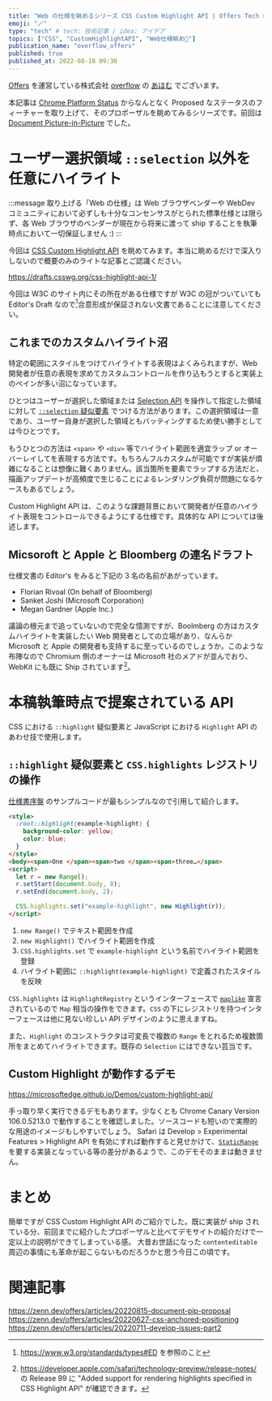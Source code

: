 ```yaml
---
title: "Web の仕様を眺めるシリーズ CSS Custom Highlight API | Offers Tech Blog"
emoji: "🪄"
type: "tech" # tech: 技術記事 / idea: アイデア
topics: ["CSS", "CustomHighlightAPI", "Web仕様眺め👀"]
publication_name: "overflow_offers"
published: true
published_at: 2022-08-18 09:30
---
```


[Offers](https://offers.jp/) を運営している株式会社 [overflow](https://overflow.co.jp/) の [あほむ](https://twitter.com/ahomu) でございます。

本記事は [Chrome Platform Status](https://chromestatus.com/features#browsers.chrome.status%3A%22Proposed%22) からなんとなく Proposed なステータスのフィーチャーを取り上げて、そのプロポーザルを眺めてみるシリーズです。前回は [Document Picture-in-Picture](https://zenn.dev/offers/articles/20220815-document-pip-proposal) でした。

# ユーザー選択領域 `::selection` 以外を任意にハイライト

:::message
取り上げる「Web の仕様」は Web ブラウザベンダーや WebDev コミュニティにおいて必ずしも十分なコンセンサスがとられた標準仕様とは限らず、各 Web ブラウザのベンダーが現在から将来に渡って ship することを執筆時点において一切保証しません :)
:::

今回は [CSS Custom Highlight API](https://chromestatus.com/feature/5436441440026624) を眺めてみます。本当に眺めるだけで深入りしないので概要のみのライトな記事とご認識ください。

https://drafts.csswg.org/css-highlight-api-1/

今回は W3C のサイト内にその所在がある仕様ですが W3C の冠がついていても Editor's Draft なので[^1]合意形成が保証されない文書であることに注意してください。

[^1]: https://www.w3.org/standards/types#ED を参照のこと

## これまでのカスタムハイライト沼

特定の範囲にスタイルをつけてハイライトする表現はよくみられますが、Web 開発者が任意の表現を求めてカスタムコントロールを作り込もうとすると実装上のペインが多い沼になっています。

ひとつはユーザーが選択した領域または [Selection API](https://developer.mozilla.org/ja/docs/Web/API/Selection) を操作して指定した領域に対して [`::selection` 疑似要素](https://developer.mozilla.org/ja/docs/Web/CSS/::selection) でつける方法があります。この選択領域は一意であり、ユーザー自身が選択した領域ともバッティングするため使い勝手としては今ひとつです。

もうひとつの方法は `<span>` や `<div>` 等でハイライト範囲を適宜ラップ or オーバーレイしてを表現する方法です。もちろんフルカスタムが可能ですが実装が煩雑になることは想像に難くありません。該当箇所を要素でラップする方法だと、描画アップデートが高頻度で生じることによるレンダリング負荷が問題になるケースもあるでしょう。

Custom Highlight API は、このような課題背景において開発者が任意のハイライト表現をコントロールできるようにする仕様です。具体的な API については後述します。

## Micsoroft と Apple と Bloomberg の連名ドラフト

仕様文書の Editor's をみると下記の 3 名の名前があがっています。

- Florian Rivoal (On behalf of Bloomberg)
- Sanket Joshi (Microsoft Corporation)
- Megan Gardner (Apple Inc.)

議論の根元まで追っていないので完全な憶測ですが、Boolmberg の方はカスタムハイライトを実装したい Web 開発者としての立場があり、なんらか Microsoft と Apple の開発者も支持するに至っているのでしょうか。このような布陣なので Chromium 側のオーナーは Microsoft 社のメアドが並んでおり、WebKit にも既に Ship されています[^2]。

[^2]: https://developer.apple.com/safari/technology-preview/release-notes/ の Release 99 に "Added support for rendering highlights specified in CSS Highlight API" が確認できます。

# 本稿執筆時点で提案されている API

CSS における `::highlight` 疑似要素と JavaScript における `Highlight` API のあわせ技で使用します。

## `::highlight` 疑似要素と `CSS.highlights` レジストリの操作

[仕様書序盤](https://drafts.csswg.org/css-highlight-api-1/#intro) のサンプルコードが最もシンプルなので引用して紹介します。

```html
<style>
  :root::highlight(example-highlight) {
    background-color: yellow;
    color: blue;
  }
</style>
<body><span>One </span><span>two </span><span>three…</span>
<script>
  let r = new Range();
  r.setStart(document.body, 0);
  r.setEnd(document.body, 2);

  CSS.highlights.set("example-highlight", new Highlight(r));
</script>
```

1. `new Range()` でテキスト範囲を作成
2. `new Highlight()` でハイライト範囲を作成
3. `CSS.highlights.set` で `example-highlight` という名前でハイライト範囲を登録
4. ハイライト範囲に `::highlight(example-highlight)` で定義されたスタイルを反映

`CSS.highlights` は `HighlightRegistry` というインターフェースで [`maplike`](https://webidl.spec.whatwg.org/#idl-maplike) 宣言されているので `Map` 相当の操作をできます。`CSS` の下にレジストリを持つインターフェースは他に見ない珍しい API デザインのように思えますね。

また、`Highlight` のコンストラクタは可変長で複数の `Range` をとれるため複数箇所をまとめてハイライトできます。既存の `Selection` にはできない芸当です。

## Custom Highlight が動作するデモ

https://microsoftedge.github.io/Demos/custom-highlight-api/

手っ取り早く実行できるデモもあります。少なくとも Chrome Canary Version 106.0.5213.0 で動作することを確認しました。ソースコードも短いので実際的な用途のイメージもしやすいでしょう。
Safari は Develop > Experimental Features > Highlight API を有効にすれば動作すると見せかけて、[`StaticRange`](https://developer.mozilla.org/en-US/docs/Web/API/StaticRange) を要する実装となっている等の差分があるようで、このデモそのままは動きません。

# まとめ

簡単ですが CSS Custom Highlight API のご紹介でした。既に実装が ship されている分、前回までに紹介したプロポーザルと比べてデモサイトの紹介だけで一定以上の説明ができてしまっている感。
大昔お世話になった `contenteditable` 周辺の事情にも革命が起こらないものだろうかと思う今日この頃です。

# 関連記事

https://zenn.dev/offers/articles/20220815-document-pip-proposal
https://zenn.dev/offers/articles/20220627-css-anchored-positioning
https://zenn.dev/offers/articles/20220711-develop-issues-part2

